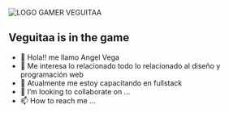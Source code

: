 ![LOGO GAMER VEGUITAA](https://user-images.githubusercontent.com/87153934/126831394-ccdc34ed-5362-4c60-aa52-c5acf70eb2ab.png)
## Veguitaa is in the game

- 👋 Hola!! me llamo Angel Vega
- 👀 Me interesa lo relacionado todo lo relacionado al diseño y programación web
- 🌱 Atualmente me estoy capacitando en fullstack
- 💞️ I’m looking to collaborate on ...
- 📫 How to reach me ...

<!---
Veguitaa/Veguitaa is a ✨ special ✨ repository because its `README.md` (this file) appears on your GitHub profile.
You can click the Preview link to take a look at your changes.
--->

